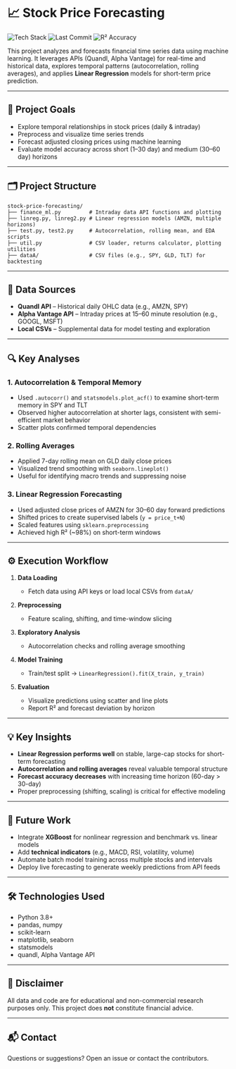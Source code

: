# 📈 Stock Price Forecasting

![Tech Stack](https://img.shields.io/badge/Built%20With-Python%2C%20Pandas%2C%20Scikit--Learn%2C%20Quandl%2C%20Alpha%20Vantage-blue)
![Last Commit](https://img.shields.io/github/last-commit/apurvasharma03/stock-price-forecasting)
![R² Accuracy](https://img.shields.io/badge/Model%20Accuracy-R²%20~98%25-brightgreen)



This project analyzes and forecasts financial time series data using machine learning. It leverages APIs (Quandl, Alpha Vantage) for real-time and historical data, explores temporal patterns (autocorrelation, rolling averages), and applies **Linear Regression** models for short-term price prediction.

---

## 🎯 Project Goals

- Explore temporal relationships in stock prices (daily & intraday)
- Preprocess and visualize time series trends
- Forecast adjusted closing prices using machine learning
- Evaluate model accuracy across short (1–30 day) and medium (30–60 day) horizons

---

## 🗂️ Project Structure

```
stock-price-forecasting/
├── finance_ml.py         # Intraday data API functions and plotting
├── linreg.py, linreg2.py # Linear regression models (AMZN, multiple horizons)
├── test.py, test2.py     # Autocorrelation, rolling mean, and EDA scripts
├── util.py               # CSV loader, returns calculator, plotting utilities
├── dataA/                # CSV files (e.g., SPY, GLD, TLT) for backtesting
```

---

## 📡 Data Sources

- **Quandl API** – Historical daily OHLC data (e.g., AMZN, SPY)
- **Alpha Vantage API** – Intraday prices at 15–60 minute resolution (e.g., GOOGL, MSFT)
- **Local CSVs** – Supplemental data for model testing and exploration

---

## 🔍 Key Analyses

### 1. Autocorrelation & Temporal Memory

- Used `.autocorr()` and `statsmodels.plot_acf()` to examine short-term memory in SPY and TLT
- Observed higher autocorrelation at shorter lags, consistent with semi-efficient market behavior
- Scatter plots confirmed temporal dependencies

### 2. Rolling Averages

- Applied 7-day rolling mean on GLD daily close prices
- Visualized trend smoothing with `seaborn.lineplot()`
- Useful for identifying macro trends and suppressing noise

### 3. Linear Regression Forecasting

- Used adjusted close prices of AMZN for 30–60 day forward predictions
- Shifted prices to create supervised labels (`y = price_t+N`)
- Scaled features using `sklearn.preprocessing`
- Achieved high R² (~98%) on short-term windows

---

## ⚙️ Execution Workflow

1. **Data Loading**  
   - Fetch data using API keys or load local CSVs from `dataA/`

2. **Preprocessing**  
   - Feature scaling, shifting, and time-window slicing

3. **Exploratory Analysis**  
   - Autocorrelation checks and rolling average smoothing

4. **Model Training**  
   - Train/test split → `LinearRegression().fit(X_train, y_train)`

5. **Evaluation**  
   - Visualize predictions using scatter and line plots
   - Report R² and forecast deviation by horizon

---

## 💡 Key Insights

- **Linear Regression performs well** on stable, large-cap stocks for short-term forecasting
- **Autocorrelation and rolling averages** reveal valuable temporal structure
- **Forecast accuracy decreases** with increasing time horizon (60-day > 30-day)
- Proper preprocessing (shifting, scaling) is critical for effective modeling

---

## 🔮 Future Work

- Integrate **XGBoost** for nonlinear regression and benchmark vs. linear models
- Add **technical indicators** (e.g., MACD, RSI, volatility, volume)
- Automate batch model training across multiple stocks and intervals
- Deploy live forecasting to generate weekly predictions from API feeds

---

## 🛠 Technologies Used

- Python 3.8+
- pandas, numpy
- scikit-learn
- matplotlib, seaborn
- statsmodels
- quandl, Alpha Vantage API

---

## 📎 Disclaimer

All data and code are for educational and non-commercial research purposes only. This project does **not** constitute financial advice.

---

## 📬 Contact

Questions or suggestions? Open an issue or contact the contributors.


